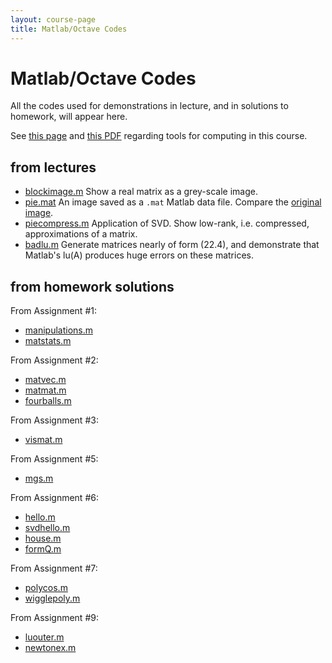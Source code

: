 ```yaml
---
layout: course-page
title: Matlab/Octave Codes
---
```


# Matlab/Octave Codes

All the codes used for demonstrations in lecture, and in solutions to homework, will appear here.

See [this page](computing) and [this PDF](https://bueler.github.io/compareMOP.pdf) regarding tools for computing in this course.

## from lectures

  * [blockimage.m](assets/codes/F23/blockimage.m)  Show a real matrix as a grey-scale image.
  * [pie.mat](assets/codes/F23/pie.mat)  An image saved as a `.mat` Matlab data file.  Compare the [original image](assets/codes/F23/pie.png).
  * [piecompress.m](assets/codes/F23/piecompress.m)  Application of SVD.  Show low-rank, i.e. compressed, approximations of a matrix.
  * [badlu.m](assets/codes/F23/badlu.m)  Generate matrices nearly of form (22.4), and demonstrate that Matlab's lu(A) produces huge errors on these matrices.

## from homework solutions

From Assignment #1:

  * [manipulations.m](assets/codes/F23/manipulations.m)
  * [matstats.m](assets/codes/F23/matstats.m)

From Assignment #2:

  * [matvec.m](assets/codes/F23/matvec.m)
  * [matmat.m](assets/codes/F23/matmat.m)
  * [fourballs.m](assets/codes/F23/fourballs.m)

From Assignment #3:

  * [vismat.m](assets/codes/F23/vismat.m)

From Assignment #5:

  * [mgs.m](assets/codes/F23/mgs.m)

From Assignment #6:

  * [hello.m](assets/codes/F23/hello.m)
  * [svdhello.m](assets/codes/F23/svdhello.m)
  * [house.m](assets/codes/F23/house.m)
  * [formQ.m](assets/codes/F23/formQ.m)

From Assignment #7:

  * [polycos.m](assets/codes/F23/polycos.m)
  * [wigglepoly.m](assets/codes/F23/wigglepoly.m)

From Assignment #9:

  * [luouter.m](assets/codes/F23/luouter.m)
  * [newtonex.m](assets/codes/F23/newtonex.m)
